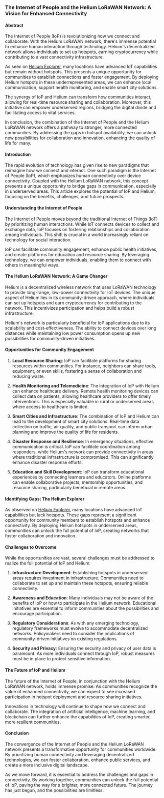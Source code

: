 ### The Internet of People and the Helium LoRaWAN Network: A Vision for Enhanced Connectivity

#### Abstract
The Internet of People (IoP) is revolutionizing how we connect and collaborate. With the Helium LoRaWAN network, there's immense potential to enhance human interaction through technology. Helium's decentralized network allows individuals to set up hotspots, earning cryptocurrency while contributing to a vast connectivity infrastructure.

As seen on [Helium Explorer](https://explorer.helium.com/), many locations have advanced IoT capabilities but remain without hotspots. This presents a unique opportunity for communities to establish connections and foster engagement. By deploying Helium hotspots in these underrepresented areas, we can enhance local communication, support health monitoring, and enable smart city solutions.

The synergy of IoP and Helium can transform how communities interact, allowing for real-time resource sharing and collaboration. Moreover, this initiative can empower underserved regions, bridging the digital divide and facilitating access to vital services.

In conclusion, the combination of the Internet of People and the Helium LoRaWAN network offers a pathway to stronger, more connected communities. By addressing the gaps in hotspot availability, we can unlock new possibilities for collaboration and innovation, enhancing the quality of life for many.

#### Introduction

The rapid evolution of technology has given rise to new paradigms that reimagine how we connect and interact. One such paradigm is the Internet of People (IoP), which emphasizes human connectivity over device connectivity. Coupled with the Helium LoRaWAN network, this concept presents a unique opportunity to bridge gaps in communication, especially in underserved areas. This article explores the potential of IoP and Helium, focusing on the benefits, challenges, and future prospects.

#### Understanding the Internet of People

The Internet of People moves beyond the traditional Internet of Things (IoT) by prioritizing human interactions. While IoT connects devices to collect and exchange data, IoP focuses on fostering relationships and collaboration among individuals. This shift is crucial in a world increasingly reliant on technology for social interaction.

IoP can facilitate community engagement, enhance public health initiatives, and create platforms for education and resource sharing. By leveraging technology, we can empower individuals, enabling them to connect with others in meaningful ways.

#### The Helium LoRaWAN Network: A Game Changer

Helium is a decentralized wireless network that uses LoRaWAN technology to provide long-range, low-power connectivity for IoT devices. The unique aspect of Helium lies in its community-driven approach, where individuals can set up hotspots and earn cryptocurrency for contributing to the network. This incentivizes participation and helps build a robust infrastructure.

Helium's network is particularly beneficial for IoP applications due to its scalability and cost-effectiveness. The ability to connect devices over long distances while maintaining low power consumption opens up new possibilities for community-driven initiatives.

#### Opportunities for Community Engagement

1. **Local Resource Sharing**: IoP can facilitate platforms for sharing resources within communities. For instance, neighbors can share tools, equipment, or even skills, fostering a sense of collaboration and reducing waste.

2. **Health Monitoring and Telemedicine**: The integration of IoP with Helium can enhance healthcare delivery. Remote health monitoring devices can collect data on patients, allowing healthcare providers to offer timely interventions. This is especially valuable in rural or underserved areas where access to healthcare is limited.

3. **Smart Cities and Infrastructure**: The combination of IoP and Helium can lead to the development of smart city solutions. Real-time data collection on traffic, air quality, and public transport can inform urban planning and improve the quality of life for residents.

4. **Disaster Response and Resilience**: In emergency situations, effective communication is critical. IoP can facilitate coordination among responders, while Helium's network can provide connectivity in areas where traditional infrastructure is compromised. This can significantly enhance disaster response efforts.

5. **Education and Skill Development**: IoP can transform educational experiences by connecting learners and educators. Online platforms can enable collaborative projects, mentorship opportunities, and resource sharing, particularly beneficial in remote areas.

#### Identifying Gaps: The Helium Explorer

As observed on [Helium Explorer](https://explorer.helium.com/), many locations have advanced IoT capabilities but lack hotspots. These gaps represent a significant opportunity for community members to establish hotspots and enhance connectivity. By deploying Helium hotspots in underserved areas, communities can unlock the full potential of IoP, creating networks that foster collaboration and innovation.

#### Challenges to Overcome

While the opportunities are vast, several challenges must be addressed to realize the full potential of IoP and Helium:

1. **Infrastructure Development**: Establishing hotspots in underserved areas requires investment in infrastructure. Communities need to collaborate to set up and maintain these hotspots, ensuring reliable connectivity.

2. **Awareness and Education**: Many individuals may not be aware of the benefits of IoP or how to participate in the Helium network. Educational initiatives are essential to inform communities about the possibilities and encourage participation.

3. **Regulatory Considerations**: As with any emerging technology, regulatory frameworks must evolve to accommodate decentralized networks. Policymakers need to consider the implications of community-driven initiatives on existing regulations.

4. **Security and Privacy**: Ensuring the security and privacy of user data is paramount. As more individuals connect through IoP, robust measures must be in place to protect sensitive information.

#### The Future of IoP and Helium

The future of the Internet of People, in conjunction with the Helium LoRaWAN network, holds immense promise. As communities recognize the value of enhanced connectivity, we can expect to see increased participation in hotspot deployment and resource sharing initiatives.

Innovations in technology will continue to shape how we connect and collaborate. The integration of artificial intelligence, machine learning, and blockchain can further enhance the capabilities of IoP, creating smarter, more resilient communities.

#### Conclusion

The convergence of the Internet of People and the Helium LoRaWAN network presents a transformative opportunity for communities worldwide. By prioritizing human connectivity and leveraging decentralized technologies, we can foster collaboration, enhance public services, and create a more inclusive digital landscape.

As we move forward, it is essential to address the challenges and gaps in connectivity. By working together, communities can unlock the full potential of IoP, paving the way for a brighter, more connected future. The journey has just begun, and the possibilities are limitless.
